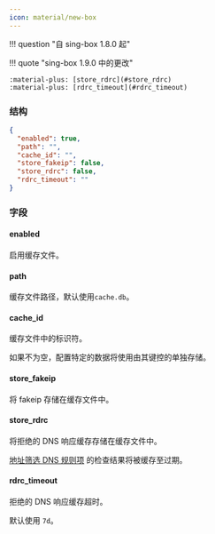 ```yaml
---
icon: material/new-box
---
```


!!! question "自 sing-box 1.8.0 起"

!!! quote "sing-box 1.9.0 中的更改"

    :material-plus: [store_rdrc](#store_rdrc)  
    :material-plus: [rdrc_timeout](#rdrc_timeout)  

### 结构

```json
{
  "enabled": true,
  "path": "",
  "cache_id": "",
  "store_fakeip": false,
  "store_rdrc": false,
  "rdrc_timeout": ""
}
```

### 字段

#### enabled

启用缓存文件。

#### path

缓存文件路径，默认使用`cache.db`。

#### cache_id

缓存文件中的标识符。

如果不为空，配置特定的数据将使用由其键控的单独存储。

#### store_fakeip

将 fakeip 存储在缓存文件中。

#### store_rdrc

将拒绝的 DNS 响应缓存存储在缓存文件中。

[地址筛选 DNS 规则项](/zh/configuration/dns/rule/#_3) 的检查结果将被缓存至过期。

#### rdrc_timeout

拒绝的 DNS 响应缓存超时。

默认使用 `7d`。
